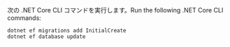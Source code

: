 
<span data-ttu-id="7a13b-101">次の .NET Core CLI コマンドを実行します。</span><span class="sxs-lookup"><span data-stu-id="7a13b-101">Run the following .NET Core CLI commands:</span></span>

```dotnetcli
dotnet ef migrations add InitialCreate
dotnet ef database update
```
